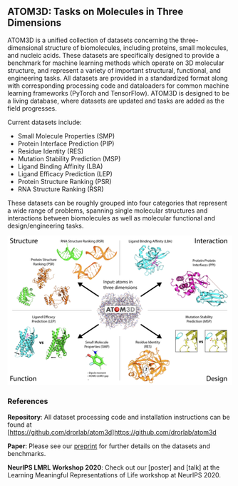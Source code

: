 ## ATOM3D: Tasks on Molecules in Three Dimensions

ATOM3D is a unified collection of datasets concerning the three-dimensional structure of biomolecules, including proteins, small molecules, and nucleic acids. These datasets are specifically designed to provide a benchmark for machine learning methods which operate on 3D molecular structure, and represent a variety of important structural, functional, and engineering tasks. All datasets are provided in a standardized format along with corresponding processing code and dataloaders for common machine learning frameworks (PyTorch and TensorFlow). ATOM3D is designed to be a living database, where datasets are updated and tasks are added as the field progresses.

Current datasets include:
  - Small Molecule Properties (SMP)
  - Protein Interface Prediction (PIP)
  - Residue Identity (RES)
  - Mutation Stability Prediction (MSP)
  - Ligand Binding Affinity (LBA)
  - Ligand Efficacy Prediction (LEP)
  - Protein Structure Ranking (PSR)
  - RNA Structure Ranking (RSR)
  
These datasets can be roughly grouped into four categories that represent a wide range of problems, spanning single molecular structures and interactions between biomolecules as well as molecular functional and design/engineering tasks.

![Image](https://github.com/awfderry/atom3d/blob/gh-pages/composite_Datasets.png)

### References

**Repository**: All dataset processing code and installation instructions can be found at [https://github.com/drorlab/atom3d]https://github.com/drorlab/atom3d

**Paper**: Please see our [preprint](arxiv.org/XXXX) for further details on the datasets and benchmarks.

**NeurIPS LMRL Workshop 2020**: Check out our [poster] and [talk] at the Learning Meaningful Representations of Life workshop at NeurIPS 2020.
